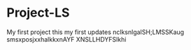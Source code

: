 # Project-LS
My first project
this my first updates 
nclksnlgaISH;LMSSKaug
smsxposjxxhalkkxnAYF
XNSLLHDYFSlkhi

